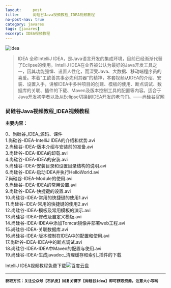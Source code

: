 ```yaml
---
layout:     post
title:      尚硅谷Java视频教程_IDEA视频教程 
no-post-nav: true
category: javares
tags: [javares]
excerpt: IDEA视频教程
---
```



![idea](https://upload-images.jianshu.io/upload_images/12555954-294998209abb0539.png?imageMogr2/auto-orient/strip%7CimageView2/2/w/1240)
> IDEA 全称IntelliJ IDEA，是Java语言开发的集成环境，目前已经渐渐代替了Eclipse的使用。IntelliJ IDEA在业界被公认为最好的Java开发工具之一，因其功能强悍、设置人性化，而深受Java、大数据、移动端程序员的喜爱。本着"工欲善其事必先利其器"的精神，本套视频从IDEA的介绍、安装、设置入手，讲解IDEA中多种项目的创建、模板的使用、断点调试、数据库的关联、插件的下载、Maven及版本控制工具的配置等内容。适合于Java开发初学者以及从Eclipse切换到IDEA开发的老鸟们。——尚硅谷官网

### 尚硅谷Java视频教程_IDEA视频教程 

**主要内容：**

0、尚硅谷_IDEA_源码、课件 <br/>
1.尚硅谷-IDEA-IntelliJ IDEA的介绍和优势.avi <br/>
2.尚硅谷-IDEA-版本介绍与安装前的准备.avi <br/>
3.尚硅谷-IDEA-IDEA的卸载.avi <br/>
4.尚硅谷-IDEA-IDEA的安装.avi <br/>
5.尚硅谷-IDEA-安装目录和设置目录结构的说明.avi <br/>
6.尚硅谷-IDEA-启动IDEA并执行HelloWorld.avi <br/>
7.尚硅谷-IDEA-Module的使用.avi <br/>
8.尚硅谷-IDEA-IDEA的常用设置.avi <br/>
9.尚硅谷-IDEA-快捷键的设置.avi <br/>
10.尚硅谷-IDEA-常用的快捷键的使用1.avi <br/>
11.尚硅谷-IDEA-常用的快捷键的使用2.avi <br/>
12.尚硅谷-IDEA-模板及常用模板的演示.avi <br/>
13.尚硅谷-IDEA-修改及自定义模板.avi <br/>
14.尚硅谷-IDEA-IDEA中添加Tomcat镜像并部署web工程.avi <br/>
15.尚硅谷-IDEA-关联数据库.avi <br/>
16.尚硅谷-IDEA-版本控制在IDEA中的配置和使用.avi <br/>
17.尚硅谷-IDEA-IDEA中的断点调试.avi <br/>
18.尚硅谷-IDEA-IDEA中Maven的配置与使用.avi <br/>
19.尚硅谷-IDEA-生成javadoc_清理缓存和索引_插件的下载<br/>


IntelliJ IDEA视频教程免费下载![百度云盘](https://upload-images.jianshu.io/upload_images/12555954-6de277c1b9606d9b.png?imageMogr2/auto-orient/strip%7CimageView2/2/w/1240)

---
**`获取方式：关注公众号【石扒皮】回复关键字【尚硅谷idea】即可获取资源，注意大小写哟`**
